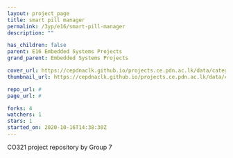 ```yaml
---
layout: project_page
title: smart pill manager
permalink: /3yp/e16/smart-pill-manager
description: ""

has_children: false
parent: E16 Embedded Systems Projects
grand_parent: Embedded Systems Projects

cover_url: https://cepdnaclk.github.io/projects.ce.pdn.ac.lk/data/categories/3yp/cover_page.jpg
thumbnail_url: https://cepdnaclk.github.io/projects.ce.pdn.ac.lk/data/categories/3yp/thumbnail.jpg

repo_url: #
page_url: #

forks: 4
watchers: 1
stars: 1
started_on: 2020-10-16T14:38:30Z
---
```

CO321 project repository by Group 7

